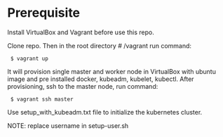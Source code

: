 # Prerequisite

Install VirtualBox and Vagrant before use this repo. 

Clone repo. Then in the root directory # /vagrant run command:

     $ vagrant up
    
It will provision single master and worker node in VirtualBox with ubuntu image and pre installed docker, kubeadm, kubelet, kubectl. 
After provisioning, ssh to the master node, run command:
 
     $ vagrant ssh master

Use setup_with_kubeadm.txt file to initialize the kubernetes cluster.

NOTE: replace username in setup-user.sh
